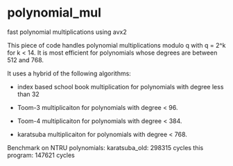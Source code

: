 # polynomial_mul
fast polynomial multiplications using avx2


This piece of code handles polynomial multiplications modulo q with 
q = 2^k for k < 14. It is most efficient for polynomials whose degrees
are between 512 and 768.

It uses a hybrid of the following algorithms:
* index based school book multiplication for polynomials with degree 
less than 32

* Toom-3 multiplicaiton for polynomials with degree 
< 96. 

* Toom-4 multiplicaiton for polynomials with degree 
< 384.

* karatsuba multiplicaiton for polynomials with degree 
< 768. 

Benchmark on NTRU polynomials:
karatsuba_old: 298315 cycles
this program:  147621 cycles



